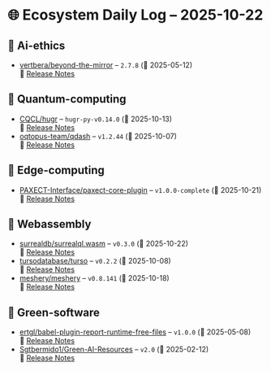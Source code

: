 # 🌐 Ecosystem Daily Log – 2025-10-22

## 🔹 Ai-ethics
- [vertbera/beyond-the-mirror](https://github.com/vertbera/beyond-the-mirror/releases/tag/2.7.8) – `2.7.8` (📅 2025-05-12)  
  🔗 [Release Notes](https://github.com/vertbera/beyond-the-mirror/releases/tag/2.7.8)

## 🔹 Quantum-computing
- [CQCL/hugr](https://github.com/CQCL/hugr/releases/tag/hugr-py-v0.14.0) – `hugr-py-v0.14.0` (📅 2025-10-13)  
  🔗 [Release Notes](https://github.com/CQCL/hugr/releases/tag/hugr-py-v0.14.0)
- [oqtopus-team/qdash](https://github.com/oqtopus-team/qdash/releases/tag/v1.2.44) – `v1.2.44` (📅 2025-10-07)  
  🔗 [Release Notes](https://github.com/oqtopus-team/qdash/releases/tag/v1.2.44)

## 🔹 Edge-computing
- [PAXECT-Interface/paxect-core-plugin](https://github.com/PAXECT-Interface/paxect-core-plugin/releases/tag/v1.0.0-complete) – `v1.0.0-complete` (📅 2025-10-21)  
  🔗 [Release Notes](https://github.com/PAXECT-Interface/paxect-core-plugin/releases/tag/v1.0.0-complete)

## 🔹 Webassembly
- [surrealdb/surrealql.wasm](https://github.com/surrealdb/surrealql.wasm/releases/tag/v0.3.0) – `v0.3.0` (📅 2025-10-22)  
  🔗 [Release Notes](https://github.com/surrealdb/surrealql.wasm/releases/tag/v0.3.0)
- [tursodatabase/turso](https://github.com/tursodatabase/turso/releases/tag/v0.2.2) – `v0.2.2` (📅 2025-10-08)  
  🔗 [Release Notes](https://github.com/tursodatabase/turso/releases/tag/v0.2.2)
- [meshery/meshery](https://github.com/meshery/meshery/releases/tag/v0.8.141) – `v0.8.141` (📅 2025-10-18)  
  🔗 [Release Notes](https://github.com/meshery/meshery/releases/tag/v0.8.141)

## 🔹 Green-software
- [ertgl/babel-plugin-report-runtime-free-files](https://github.com/ertgl/babel-plugin-report-runtime-free-files/releases/tag/v1.0.0) – `v1.0.0` (📅 2025-05-08)  
  🔗 [Release Notes](https://github.com/ertgl/babel-plugin-report-runtime-free-files/releases/tag/v1.0.0)
- [Sgtbermido1/Green-AI-Resources](https://github.com/Sgtbermido1/Green-AI-Resources/releases/tag/v2.0) – `v2.0` (📅 2025-02-12)  
  🔗 [Release Notes](https://github.com/Sgtbermido1/Green-AI-Resources/releases/tag/v2.0)